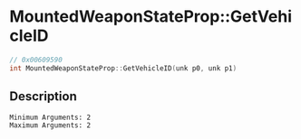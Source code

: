 # MountedWeaponStateProp::GetVehicleID
```c
// 0x00609590
int MountedWeaponStateProp::GetVehicleID(unk p0, unk p1)
```
## Description
```
Minimum Arguments: 2
Maximum Arguments: 2
```
